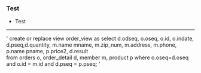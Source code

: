 ### Test  

- Test   

---

\'
create or replace view order_view
as
select d.odseq, o.oseq, o.id, o.indate, d.pseq,d.quantity, m.name mname,
m.zip_num, m.address, m.phone, p.name pname, p.price2, d.result   
from orders o, order_detail d, member m, product p 
where o.oseq=d.oseq and o.id = m.id and d.pseq = p.pseq;
\'
